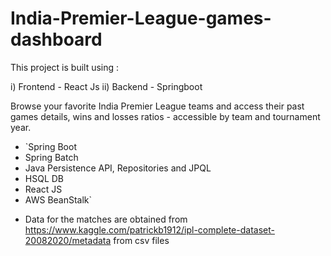 # India-Premier-League-games-dashboard

This project is built using :

i) Frontend - React Js
ii) Backend - Springboot

Browse your favorite India Premier League teams and access their past games details, wins and losses ratios - accessible by team and tournament year.

* `Spring Boot
* Spring Batch
* Java Persistence API, Repositories and JPQL
* HSQL DB
* React JS
* AWS BeanStalk`

- Data for the matches are obtained from https://www.kaggle.com/patrickb1912/ipl-complete-dataset-20082020/metadata  from csv files
